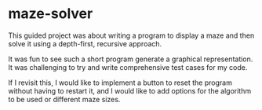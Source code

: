 # maze-solver

This guided project was about writing a program to display a maze and then solve it using a depth-first, recursive approach.

It was fun to see such a short program generate a graphical representation. It was challenging to try and write comprehensive test cases for my code.

If I revisit this, I would like to implement a button to reset the program without having to restart it, and I would like to add options for the algorithm to be used or different maze sizes.